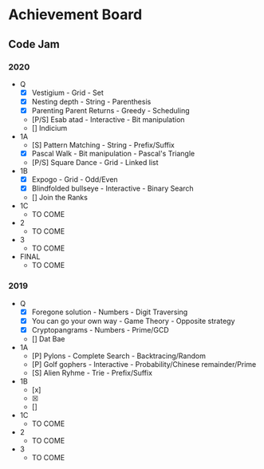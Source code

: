 # Achievement Board

## Code Jam

### 2020

* Q
	* [x] Vestigium - Grid - Set
	* [x] Nesting depth - String - Parenthesis
	* [x] Parenting Parent Returns - Greedy - Scheduling
	* [P/S] Esab atad - Interactive - Bit manipulation
	* [] Indicium
* 1A
	* [S] Pattern Matching - String - Prefix/Suffix
	* [x] Pascal Walk - Bit manipulation - Pascal's Triangle
	* [P/S] Square Dance - Grid - Linked list
* 1B
	* [x] Expogo - Grid - Odd/Even
	* [x] Blindfolded bullseye - Interactive - Binary Search
	* [] Join the Ranks
* 1C
	* TO COME
* 2
	* TO COME
* 3
	* TO COME
* FINAL
	* TO COME

### 2019

* Q
	* [x] Foregone solution - Numbers - Digit Traversing
	* [x] You can go your own way - Game Theory - Opposite strategy
	* [x] Cryptopangrams - Numbers - Prime/GCD
	* [] Dat Bae
* 1A
	* [P] Pylons - Complete Search - Backtracing/Random
	* [P] Golf gophers - Interactive - Probability/Chinese remainder/Prime
	* [S] Alien Ryhme - Trie - Prefix/Suffix
* 1B
	* [x] 
	* [x] 
	* [] 
* 1C
	* TO COME
* 2
	* TO COME
* 3
	* TO COME
